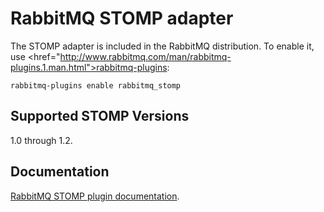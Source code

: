 # RabbitMQ STOMP adapter

The STOMP adapter is included in the RabbitMQ distribution.  To enable
it, use <href="http://www.rabbitmq.com/man/rabbitmq-plugins.1.man.html">rabbitmq-plugins</a>:

    rabbitmq-plugins enable rabbitmq_stomp

## Supported STOMP Versions

1.0 through 1.2.

## Documentation

[RabbitMQ STOMP plugin documentation](http://www.rabbitmq.com/stomp.html).
